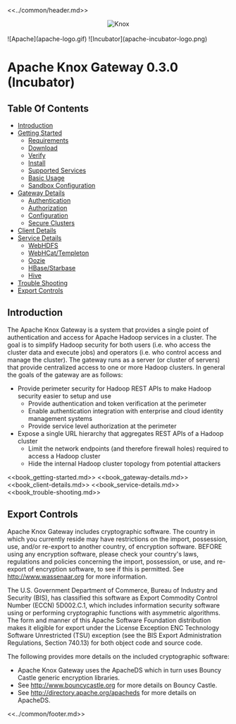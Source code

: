 <!--
   Licensed to the Apache Software Foundation (ASF) under one or more
   contributor license agreements.  See the NOTICE file distributed with
   this work for additional information regarding copyright ownership.
   The ASF licenses this file to You under the Apache License, Version 2.0
   (the "License"); you may not use this file except in compliance with
   the License.  You may obtain a copy of the License at

       http://www.apache.org/licenses/LICENSE-2.0

   Unless required by applicable law or agreed to in writing, software
   distributed under the License is distributed on an "AS IS" BASIS,
   WITHOUT WARRANTIES OR CONDITIONS OF ANY KIND, either express or implied.
   See the License for the specific language governing permissions and
   limitations under the License.
-->

<<../common/header.md>>

<div id="logo" style="width:100%; text-align:center">
  <img src="knox-logo.gif" alt="Knox"/>
</div>
<br>
![Apache](apache-logo.gif)
![Incubator](apache-incubator-logo.png)

# Apache Knox Gateway 0.3.0 (Incubator) #

## Table Of Contents ##

* [Introduction](#Introduction)
* [Getting Started](#Getting+Started)
    * [Requirements](#Requirements)
    * [Download](#Download)
    * [Verify](#Verify)
    * [Install](#Install)
    * [Supported Services](#Supported+Services)
    * [Basic Usage](#Basic+Usage)
    * [Sandbox Configuration](#Sandbox+Configuration)
* [Gateway Details](#Gateway+Details)
    * [Authentication](#Authentication)
    * [Authorization](#Authorization)
    * [Configuration](#Configuration)
    * [Secure Clusters](#Secure+Clusters)
* [Client Details](#Client+Details)
* [Service Details](#Service+Details)
    * [WebHDFS](#WebHDFS)
    * [WebHCat/Templeton](#WebHCat)
    * [Oozie](#Oozie)
    * [HBase/Starbase](#HBase)
    * [Hive](#Hive)
* [Trouble Shooting](#Trouble+Shooting)
* [Export Controls](#Export+Controls)


## Introduction ##

The Apache Knox Gateway is a system that provides a single point of authentication and access for Apache Hadoop services in a cluster.
The goal is to simplify Hadoop security for both users (i.e. who access the cluster data and execute jobs) and operators (i.e. who control access and manage the cluster).
The gateway runs as a server (or cluster of servers) that provide centralized access to one or more Hadoop clusters.
In general the goals of the gateway are as follows:

* Provide perimeter security for Hadoop REST APIs to make Hadoop security easier to setup and use
    * Provide authentication and token verification at the perimeter
    * Enable authentication integration with enterprise and cloud identity management systems
    * Provide service level authorization at the perimeter
* Expose a single URL hierarchy that aggregates REST APIs of a Hadoop cluster
    * Limit the network endpoints (and therefore firewall holes) required to access a Hadoop cluster
    * Hide the internal Hadoop cluster topology from potential attackers


<<book_getting-started.md>>
<<book_gateway-details.md>>
<<book_client-details.md>>
<<book_service-details.md>>
<<book_trouble-shooting.md>>


## Export Controls ##

Apache Knox Gateway includes cryptographic software.
The country in which you currently reside may have restrictions on the import, possession, use, and/or
re-export to another country, of encryption software.
BEFORE using any encryption software, please check your country's laws, regulations and policies concerning the
import, possession, or use, and re-export of encryption software, to see if this is permitted.
See http://www.wassenaar.org for more information.

The U.S. Government Department of Commerce, Bureau of Industry and Security (BIS),
has classified this software as Export Commodity Control Number (ECCN) 5D002.C.1,
which includes information security software using or performing cryptographic functions with asymmetric algorithms.
The form and manner of this Apache Software Foundation distribution makes it eligible for export under the
License Exception ENC Technology Software Unrestricted (TSU) exception
(see the BIS Export Administration Regulations, Section 740.13) for both object code and source code.

The following provides more details on the included cryptographic software:

* Apache Knox Gateway uses the ApacheDS which in turn uses Bouncy Castle generic encryption libraries.
* See http://www.bouncycastle.org for more details on Bouncy Castle.
* See http://directory.apache.org/apacheds for more details on ApacheDS.


<<../common/footer.md>>

